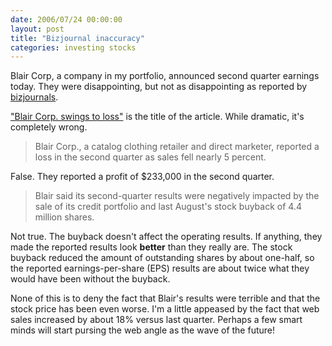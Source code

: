 ```yaml
---
date: 2006/07/24 00:00:00
layout: post
title: "Bizjournal inaccuracy"
categories: investing stocks
---
```


Blair Corp, a company in my portfolio, announced second quarter earnings today. They were disappointing, but not as disappointing as reported by [bizjournals](http://www.bizjournals.com).

["Blair Corp. swings to loss"](http://biz.yahoo.com/bizj/060724/1320068.html) is the title of the article. While dramatic, it's completely wrong.

> Blair Corp., a catalog clothing retailer and direct marketer, reported a loss in the second quarter as sales fell nearly 5 percent.

False. They reported a profit of $233,000 in the second quarter.

> Blair said its second-quarter results were negatively impacted by the sale of its credit portfolio and last August's stock buyback of 4.4 million shares.

Not true. The buyback doesn't affect the operating results. If anything, they made the reported results look **better** than they really are. The stock buyback reduced the amount of outstanding shares by about one-half, so the reported earnings-per-share (EPS) results are about twice what they would have been without the buyback.

None of this is to deny the fact that Blair's results were terrible and that the stock price has been even worse. I'm a little appeased by the fact that web sales increased by about 18% versus last quarter. Perhaps a few smart minds will start pursing the web angle as the wave of the future!

